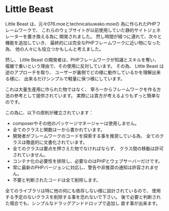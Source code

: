 # Little Beast
Little Beast は、元々076.moeとtechnicalsuwako.moeの
為に作られたPHPフレームワークで、
これらのウェブサイトが以前使用していた静的サイトジェネレーターを置き換える為に
開発されました。
然し時間が経つに連れて、次々と機能を追加していき、
最終的には完全なPHPフレームワークに近い物になった為、
他の人々にも役立つかもしんと考えました。

然し、 Little Beast の開発者は、PHPフレームワークが知識とスキルを奪い、
複雑で重いという理由で、その使用に反対しています。
その為、 Little Beast は逆のアプローチを取り、
ユーザーが裏側でどの様に動作しているかを理解出来る様に、
出来るだけシンプルで軽量に保つ様にしています。

これは大量生産用に作られた物ではなく、
寧ろ一からフレームワークを作る方法の参考として提供されています。
実際には貴方が考えるよりもずっと簡単なのです。

この為に、以下の原則が確立されています：
* composerやその他のパッケージマネージャーは使用しません。
* 全てのクラスと関数は一から書かれています。
* 開発者がフレームワークのコードを探索する事を推奨している為、
  全てのクラスは徹底的に文書化されています。
* 全てのクラスは要点を押さえた物でなければならず、
  クラス間の移動は許可されていません。
* コンテナ化の必要性を排除し、必要なのはPHPとウェブサーバーだけです。
* 常に最新のPHPバージョンに対応し、警告や非推奨の通知は許容されません。
* 不要と判断されたコードは全て削除します。

全てのライブラリは特に他の何にも依存しない様に設計されているので、
使用する予定のないクラスを削除する事を恐れないで下さい。
後で必要と判断された場合でも、シンプルなドラッグアンドドロップで追加し
直す事が出来ます。
